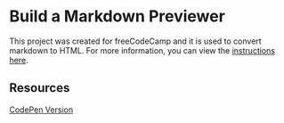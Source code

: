 # Build a Markdown Previewer

This project was created for freeCodeCamp and it is used to convert markdown to HTML. For more information, you can view the [instructions here](https://www.freecodecamp.org/learn/front-end-development-libraries/front-end-development-libraries-projects/build-a-random-quote-machine).

## Resources
[CodePen Version](https://codepen.io/lchap701/full/BaWrXaw)